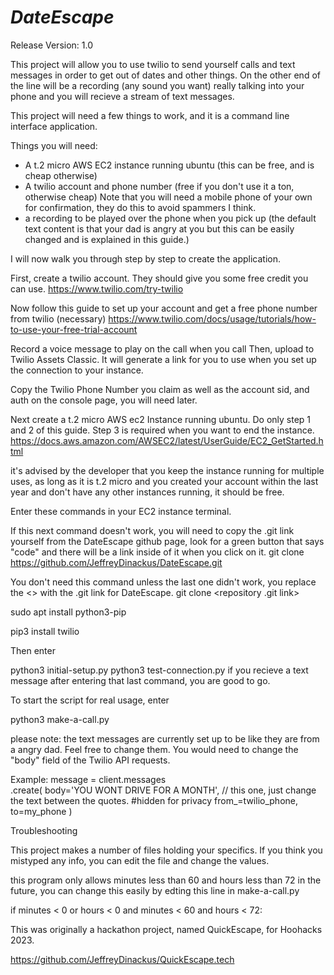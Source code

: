 <h1><i>DateEscape</i> </h1>

Release Version: 1.0


This project will allow you to use twilio to send yourself calls and text messages in order to get out of dates and other things. On the other end of the line will be a recording (any sound you want) really talking into your phone and you will recieve a stream of text messages. 

This project will need a few things to work, and it is a command line interface application. 

Things you will need: 

- A t.2 micro AWS EC2 instance running ubuntu (this can be free, and is cheap otherwise)
- A twilio account and phone number (free if you don't use it a ton, otherwise cheap) Note that you will need a mobile phone of your own for confirmation, they do this to avoid spammers I think.
- a recording to be played over the phone when you pick up (the default text content is that your dad is angry at you but this can be easily changed and is explained in this guide.)

I will now walk you through step by step to create the application.

First, create a twilio account. They should give you some free credit you can use.
https://www.twilio.com/try-twilio

Now follow this guide to set up your account and get a free phone number from twilio (necessary)
https://www.twilio.com/docs/usage/tutorials/how-to-use-your-free-trial-account

Record a voice message to play on the call when you call
Then, upload to Twilio Assets Classic. It will generate a link for you to use when you set up the connection to your instance.

Copy the Twilio Phone Number you claim as well as the account sid, and auth on the console page, you will need later. 



Next create a t.2 micro AWS ec2 Instance running ubuntu. Do only step 1 and 2 of this guide. Step 3 is required when you want to end the instance. 
https://docs.aws.amazon.com/AWSEC2/latest/UserGuide/EC2_GetStarted.html

it's advised by the developer that you keep the instance running for multiple uses, as long as it is t.2 micro and you created your account within the last year and don't have any other instances running, it should be free. 

Enter these commands in your EC2 instance terminal.

If this next command doesn't work, you will need to copy the .git link yourself from the DateEscape github page, look for a green button that says "code" and there will be a link inside of it when you click on it.
git clone https://github.com/JeffreyDinackus/DateEscape.git

You don't need this command unless the last one didn't work, you replace the <> with the .git link for DateEscape.
git clone <repository .git link>

sudo apt install python3-pip

pip3 install twilio

Then enter

python3 initial-setup.py
python3 test-connection.py
if you recieve a text message after entering that last command, you are good to go. 


To start the script for real usage, enter

python3 make-a-call.py

please note: the text messages are currently set up to be like they are from a angry dad. Feel free to change them. You would need to change the "body" field of the Twilio API requests. 


Example: 
    message = client.messages \
    .create(
            body='YOU WONT DRIVE FOR A MONTH', // this one, just change the text between the quotes.
            #hidden for privacy
            from_=twilio_phone,
            to=my_phone
    )


Troubleshooting

This project makes a number of files holding your specifics. If you think you mistyped any info, you can edit the file and change the values.


this program only allows minutes less than 60 and hours less than 72 in the future, you can change this easily by edting this line in make-a-call.py 

if minutes < 0 or hours < 0 and minutes < 60 and hours < 72:



<p> This was originally a hackathon project, named QuickEscape, for Hoohacks 2023. </p> <p> <a href='https://github.com/JeffreyDinackus/QuickEscape.tech'>https://github.com/JeffreyDinackus/QuickEscape.tech</a></p>
